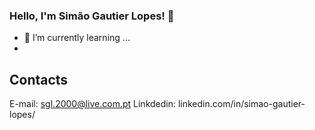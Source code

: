 ### Hello, I'm Simão Gautier Lopes! 👋



- 🌱 I’m currently learning ...
- 
## Contacts
E-mail: sgl.2000@live.com.pt
Linkdedin: linkedin.com/in/simao-gautier-lopes/
